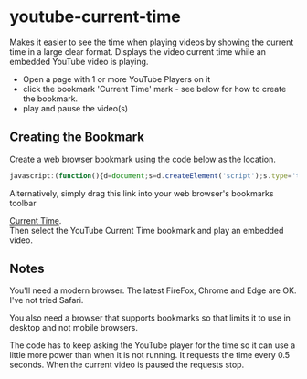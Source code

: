 # youtube-current-time

Makes it easier to see the time when playing videos by showing the current time in a large clear format. Displays the video current time while an embedded YouTube video is playing.

- Open a page with 1 or more YouTube Players on it
- click the bookmark 'Current Time' mark - see below for how to create the bookmark.
- play and pause the video(s)

## Creating the Bookmark

Create a web browser bookmark using the code below as the location.

```javascript
javascript:(function(){d=document;s=d.createElement('script');s.type='text/javascript';s.src='https://raw.githack.com/music-practice-tools/youtube-current-time/master/ytct.js';d.getElementsByTagName('head')[0].appendChild(s);})();
```

Alternatively, simply drag this link into your web browser's bookmarks toolbar 
<div>
  <a href="javascript:(function(){d=document;s=d.createElement('script');s.type='text/javascript';s.src='https://raw.githack.com/music-practice-tools/youtube-current-time/master/ytct.js';d.getElementsByTagName('head')[0].appendChild(s);})();">Current Time</a>. 
 </div> 
Then select the YouTube Current Time bookmark and play an embedded video.</p>

## Notes

You'll need a modern browser. The latest FireFox, Chrome and Edge are OK. I've not tried Safari.

You also need a browser that supports bookmarks so that limits it to use in desktop and not mobile browsers.

The code has to keep asking the YouTube player for the time so it can use a little more power than when it is not running. It requests the time every 0.5 seconds. When the current video is paused the requests stop.

